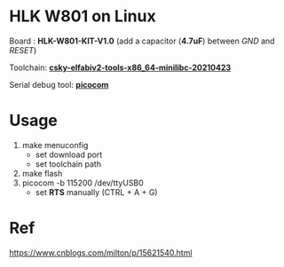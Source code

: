 # HLK W801 on Linux

Board : **HLK-W801-KIT-V1.0** (add a capacitor (**4.7uF**) between *GND* and *RESET*)

Toolchain: [**csky-elfabiv2-tools-x86_64-minilibc-20210423**](https://github.com/droppingy/hlk-w80x-toolchain)

Serial debug tool: [**picocom**](https://github.com/npat-efault/picocom) 

# Usage
1. make menuconfig
    - set download port
    - set toolchain path
2. make flash
3. picocom -b 115200 /dev/ttyUSB0
    - set **RTS** manually (CTRL + A + G)

# Ref
https://www.cnblogs.com/milton/p/15621540.html

